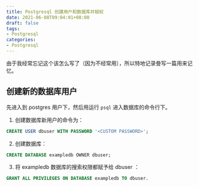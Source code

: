```yaml
---
title: Postgresql 创建用户和数据库并赋权
date: 2021-06-08T09:04:01+08:00
draft: false
tags:
- Postgresql
categories:
- Postgresql
---
```


由于我经常忘记这个该怎么写了（因为不经常用），所以特地记录誊写一篇用来记忆。

## 创建新的数据库用户

先进入到 postgres 用户下，然后用运行 `psql` 进入数据库的命令行下。

1. 创建数据库新用户的命令为：

``` sql
CREATE USER dbuser WITH PASSWORD '<CUSTOM PASSWORD>';
```

2. 创建数据库：

```sql
CREATE DATABASE exampledb OWNER dbuser;
```

3. 将 exampledb 数据库的搜索权限都赋予给 dbuser ：

```sql
GRANT ALL PRIVILEGES ON DATABASE exampledb TO dbuser.
```
